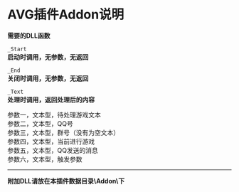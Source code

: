 # AVG插件Addon说明  
  
**需要的DLL函数**  
  
`_Start`  
**启动时调用，无参数，无返回**  
  
`_End`  
**关闭时调用，无参数，无返回**   
  
`_Text`  
**处理时调用，返回处理后的内容**  
  
参数一，文本型，待处理游戏文本  
参数二，文本型，QQ号  
参数三，文本型，群号（没有为空文本）  
参数四，文本型，当前进行游戏  
参数五，文本型，QQ发送的消息  
参数六，文本型，触发参数  
  
----
**附加DLL请放在本插件数据目录\Addon\下**